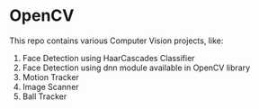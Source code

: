 # OpenCV

This repo contains various Computer Vision projects, like:
1. Face Detection using HaarCascades Classifier
2. Face Detection using dnn module available in OpenCV library
3. Motion Tracker
4. Image Scanner
5. Ball Tracker
